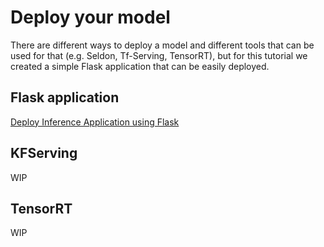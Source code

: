 # Deploy your model

There are different ways to deploy a model and different tools that can be used for that (e.g. Seldon, Tf-Serving, TensorRT), but for this tutorial we created a simple Flask application that can be easily deployed.

## Flask application

[Deploy Inference Application using Flask](https://github.com/thoth-station/elyra-aidevsecops-tutorial/blob/master/docs/source/model-deployment/flask-application.md)

## KFServing

WIP

## TensorRT

WIP
